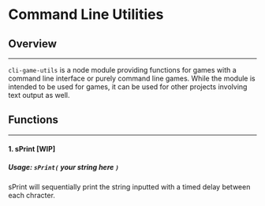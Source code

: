 # Command Line Utilities

## Overview
***
`cli-game-utils` is a node module providing functions for games with a command line interface or purely command line games. While the module is intended to be used for games, it can be used for other projects involving text output as well.
## Functions
***
#### 1. sPrint [WIP]
##### Usage: `sPrint(` *your string here* `)`
sPrint will sequentially print the string inputted with a timed delay between each chracter.
